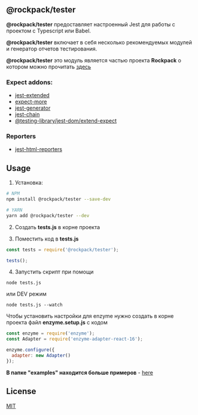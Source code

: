 ## @rockpack/tester

**@rockpack/tester** предоставляет настроенный Jest для работы с проектом с Typescript или Babel.

**@rockpack/tester** включает в себя несколько рекомендуемых модулей и генератор отчетов тестирования.

**@rockpack/tester** это модуль является частью проекта **Rockpack** о котором можно прочитать <a href="https://github.com/AlexSergey/rockpack/blob/master/README.md" target="_blank">здесь</a>

### Expect addons:
- [jest-extended](https://github.com/jest-community/jest-extended)
- [expect-more](https://github.com/JamieMason/expect-more/)
- [jest-generator](https://github.com/doniyor2109/jest-generator)
- [jest-chain](https://github.com/mattphillips/jest-chain)
- [@testing-library/jest-dom/extend-expect](https://github.com/testing-library/jest-dom)

### Reporters
- [jest-html-reporters](https://github.com/Hazyzh/jest-html-reporters)

## Usage

1. Установка:

```sh
# NPM
npm install @rockpack/tester --save-dev

# YARN
yarn add @rockpack/tester --dev
```

2. Создать **tests.js** в корне проекта

3. Поместить код в **tests.js**

```js
const tests = require('@rockpack/tester');

tests();
```

4. Запустить скрипт при помощи
```shell script
node tests.js
```
или DEV режим
```shell script
node tests.js --watch
```

Чтобы установить настройки для enzyme нужно создать в корне проекта файл **enzyme.setup.js** c кодом

```js
const enzyme = require('enzyme');
const Adapter = require('enzyme-adapter-react-16');

enzyme.configure({
  adapter: new Adapter()
});
```

**В папке "examples" находится больше примеров** - <a href="https://github.com/AlexSergey/rockpack/blob/master/packages/tester/examples" target="_blank">here</a>

## License

<a href="https://github.com/AlexSergey/rockpack/blob/master/LICENSE.md" target="_blank">MIT</a>
